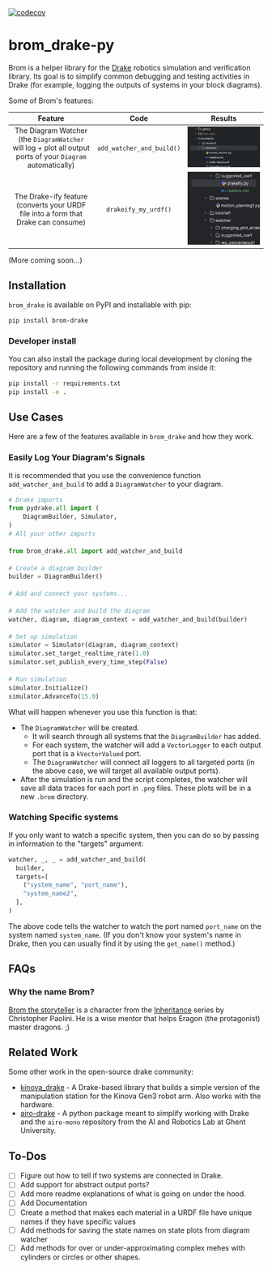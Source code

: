 [![codecov](https://codecov.io/gh/kwesiRutledge/brom_drake-py/graph/badge.svg?token=0TI5PV2HUD)](https://codecov.io/gh/kwesiRutledge/brom_drake-py)

# brom_drake-py
Brom is a helper library for the [Drake](https://drake.mit.edu/) robotics simulation and verification library.
Its goal is to simplify common debugging and testing activities in Drake (for example, logging the outputs
of systems in your block diagrams). 

Some of Brom's features:

Feature                    |  Code | Results
:-------------------------:|:-------------------------:|:-------------------------:
The Diagram Watcher (the `DiagramWatcher` will log + plot all output ports of your `Diagram` automatically) |`add_watcher_and_build()`| ![Creation of Brom Directory](./promo/BromWatcher0.gif)
The Drake-ify feature (converts your URDF file into a form that Drake can consume) | `drakeify_my_urdf()` | ![Drakeify Example](./promo/BromDrakeifyURDF0.gif)

(More coming soon...)

## Installation

`brom_drake` is available on PyPI and installable with pip:

```shell
pip install brom-drake
```

### Developer install

You can also install the package during local development by cloning
the repository and running the following commands from inside it:

```bash
pip install -r requirements.txt
pip install -e .
```

## Use Cases

Here are a few of the features available in `brom_drake` and how they work.

### Easily Log Your Diagram's Signals

It is recommended that you use the convenience function `add_watcher_and_build` to add a `DiagramWatcher` to your diagram.

```python
# Drake imports
from pydrake.all import (
    DiagramBuilder, Simulator,
)
# All your other imports

from brom_drake.all import add_watcher_and_build

# Create a diagram builder
builder = DiagramBuilder()

# Add and connect your systems...

# Add the watcher and build the diagram
watcher, diagram, diagram_context = add_watcher_and_build(builder)

# Set up simulation
simulator = Simulator(diagram, diagram_context)
simulator.set_target_realtime_rate(1.0)
simulator.set_publish_every_time_step(False)

# Run simulation
simulator.Initialize()
simulator.AdvanceTo(15.0)

```


What will happen whenever you use this function is that:
- The `DiagramWatcher` will be created.
  - It will search through all systems that the `DiagramBuilder` has added.
  - For each system, the watcher will add a `VectorLogger` to each output port that is a `kVectorValued` port.
  - The `DiagramWatcher` will connect all loggers to all targeted ports (in the above case, we will target all available output ports).
- After the simulation is run and the script completes, the watcher will save all data traces for each port in `.png` files. These plots will be in a new `.brom` directory.

### Watching Specific systems

If you only want to watch a specific system, then you can do so by passing in information to the "targets" argument:
```python
watcher, _, _ = add_watcher_and_build(
  builder,
  targets=[
    ("system_name", "port_name"),
    "system_name2",
  ],
)
```
The above code tells the watcher to watch the port named `port_name` on the system named `system_name`.
(If you don't know your system's name in Drake, then you can usually find it by using the `get_name()` method.)

## FAQs

### Why the name Brom?

[Brom the storyteller](https://inheritance.fandom.com/wiki/Brom) is a character from the
[Inheritance](https://en.wikipedia.org/wiki/Eragon) series by Christopher Paolini.
He is a wise mentor that helps Eragon (the protagonist) master dragons. ;)

 

## Related Work

Some other work in the open-source drake community:
- [kinova_drake](https://github.com/vincekurtz/kinova_drake) - A Drake-based library that builds a 
  simple version of the manipulation station for the Kinova Gen3 robot arm.
  Also works with the hardware.
- [airo-drake](https://github.com/airo-ugent/airo-drake) - A python package meant to simplify
  working with Drake and the `airo-mono` repository from the AI and Robotics Lab at Ghent University.

## To-Dos

- [ ] Figure out how to tell if two systems are connected in Drake.
- [ ] Add support for abstract output ports?
- [ ] Add more readme explanations of what is going on under the hood.
- [ ] Add Documentation
- [ ] Create a method that makes each material in a URDF file have unique names if they have specific values
- [ ] Add methods for saving the state names on state plots from diagram watcher
- [ ] Add methods for over or under-approximating complex mehes with cylinders or circles or other shapes.
